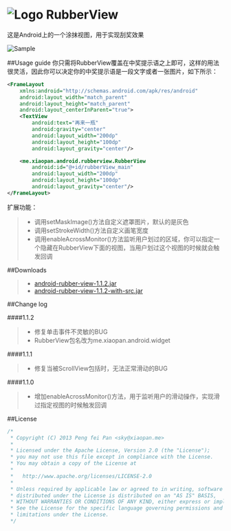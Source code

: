 # ![Logo](https://github.com/xiaopansky/RubberView/raw/master/app/src/main/res/drawable-mdpi/ic_launcher.png) RubberView

这是Android上的一个涂抹视图，用于实现刮奖效果

![Sample](https://github.com/xiaopansky/RubberView/raw/master/docs/sample.png)

##Usage guide
你只需将RubberView覆盖在中奖提示语之上即可，这样的用法很灵活，因此你可以决定你的中奖提示语是一段文字或者一张图片，如下所示：
```xml
<FrameLayout
    xmlns:android="http://schemas.android.com/apk/res/android"
    android:layout_width="match_parent"
    android:layout_height="match_parent"
    android:layout_centerInParent="true">
    <TextView
        android:text="再来一瓶"
        android:gravity="center"
        android:layout_width="200dp"
        android:layout_height="100dp"
        android:layout_gravity="center"/>

    <me.xiaopan.android.rubberview.RubberView
        android:id="@+id/rubberView_main"
        android:layout_width="200dp"
        android:layout_height="100dp"
        android:layout_gravity="center"/>
</FrameLayout>
```
扩展功能：
>* 调用setMaskImage()方法自定义遮罩图片，默认的是灰色
>* 调用setStrokeWidth()方法自定义画笔宽度
>* 调用enableAcrossMonitor()方法监听用户划过的区域，你可以指定一个隐藏在RubberView下面的视图，当用户划过这个视图的时候就会触发回调

##Downloads
>* [android-rubber-view-1.1.2.jar](https://github.com/xiaopansky/RubberView/raw/master/releases/android-rubber-view-1.1.2.jar)
>* [android-rubber-view-1.1.2-with-src.jar](https://github.com/xiaopansky/RubberView/raw/master/releases/android-rubber-view-1.1.2-with-src.jar)

##Change log

####1.1.2
>* 修复单击事件不灵敏的BUG
>* RubberView包名改为me.xiaopan.android.widget

####1.1.1
>* 修复当被ScrollView包括时，无法正常滑动的BUG

####1.1.0
>* 增加enableAcrossMonitor()方法，用于监听用户的滑动操作，实现滑过指定视图的时候触发回调

##License
```java
/*
 * Copyright (C) 2013 Peng fei Pan <sky@xiaopan.me>
 * 
 * Licensed under the Apache License, Version 2.0 (the "License");
 * you may not use this file except in compliance with the License.
 * You may obtain a copy of the License at
 * 
 *   http://www.apache.org/licenses/LICENSE-2.0
 * 
 * Unless required by applicable law or agreed to in writing, software
 * distributed under the License is distributed on an "AS IS" BASIS,
 * WITHOUT WARRANTIES OR CONDITIONS OF ANY KIND, either express or implied.
 * See the License for the specific language governing permissions and
 * limitations under the License.
 */
```
